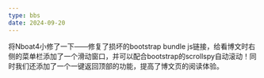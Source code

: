 ```yaml
---
type: bbs
date: 2024-09-20
---
```

将Nboat4小修了一下——修复了损坏的bootstrap bundle js链接，给看博文时右侧的菜单栏添加了一个滑动窗口，并可以配合bootstrap的scrollspy自动滚动！同时我们还添加了一个一键返回顶部的功能，提高了博文页的阅读体验。